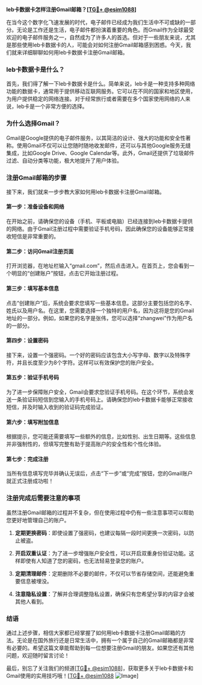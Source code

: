 **leb卡数据卡怎样注册Gmail邮箱？[[TG💪+ @esim1088](https://t.me/s/esim1088)]**

在当今这个数字化飞速发展的时代，电子邮件已经成为我们生活中不可或缺的一部分。无论是工作还是生活，电子邮件都扮演着重要的角色。而Gmail作为全球最受欢迎的电子邮件服务之一，自然成为了许多人的首选。但对于一些朋友来说，尤其是那些使用leb卡数据卡的人，可能会对如何注册Gmail邮箱感到困惑。今天，我们就来详细聊聊如何用leb卡数据卡注册Gmail邮箱。

### leb卡数据卡是什么？

首先，我们得了解一下leb卡数据卡是什么。简单来说，leb卡是一种支持多种网络功能的数据卡，通常用于提供移动互联网服务。它可以在不同的国家和地区使用，为用户提供稳定的网络连接。对于经常旅行或者需要在多个国家使用网络的人来说，leb卡是一个非常方便的选择。

### 为什么选择Gmail？

Gmail是Google提供的电子邮件服务，以其简洁的设计、强大的功能和安全性著称。使用Gmail不仅可以让您随时随地收发邮件，还可以与其他Google服务无缝集成，比如Google Drive、Google Calendar等。此外，Gmail还提供了垃圾邮件过滤、自动分类等功能，极大地提升了用户体验。

### 注册Gmail邮箱的步骤

接下来，我们就来一步步教大家如何用leb卡数据卡注册Gmail邮箱。

#### 第一步：准备设备和网络

在开始之前，请确保您的设备（手机、平板或电脑）已经连接到leb卡数据卡提供的网络。由于Gmail注册过程中需要验证手机号码，因此确保您的设备能够正常接收短信是非常重要的。

#### 第二步：访问Gmail注册页面

打开浏览器，在地址栏输入“gmail.com”，然后点击进入。在首页上，您会看到一个明显的“创建账户”按钮，点击它开始注册过程。

#### 第三步：填写基本信息

点击“创建账户”后，系统会要求您填写一些基本信息。这部分主要包括您的名字、姓氏以及用户名。在这里，您需要选择一个独特的用户名，因为这将是您的Gmail地址的一部分。例如，如果您的名字是张伟，您可以选择“zhangwei”作为用户名的一部分。

#### 第四步：设置密码

接下来，设置一个强密码。一个好的密码应该包含大小写字母、数字以及特殊字符，并且长度至少为8个字符。这样可以有效保护您的账户安全。

#### 第五步：验证手机号码

为了进一步保障账户安全，Gmail会要求您验证手机号码。在这个环节，系统会发送一条验证码短信到您输入的手机号码上。请确保您的leb卡数据卡能够正常接收短信，并及时输入收到的验证码完成验证。

#### 第六步：填写附加信息

根据提示，您可能还需要填写一些额外的信息，比如性别、出生日期等。这些信息并非强制性的，但填写完整有助于提高账户的安全性和个性化体验。

#### 第七步：完成注册

当所有信息填写完毕并确认无误后，点击“下一步”或“完成”按钮，您的Gmail账户就正式注册成功啦！

### 注册完成后需要注意的事项

虽然注册Gmail邮箱的过程并不复杂，但在使用过程中仍有一些注意事项可以帮助您更好地管理自己的账户。

1. **定期更换密码**：即使设置了强密码，也建议每隔一段时间更换一次密码，以防止被盗。
   
2. **开启双重认证**：为了进一步增强账户安全性，可以开启双重身份验证功能。这样即使有人知道了您的密码，也无法轻易登录您的账户。

3. **定期清理邮件**：定期删除不必要的邮件，不仅可以节省存储空间，还能避免重要信息被埋没。

4. **注意隐私设置**：了解并合理调整隐私设置，确保只有您希望分享的内容才会被其他人看到。

### 结语

通过上述步骤，相信大家都已经掌握了如何用leb卡数据卡注册Gmail邮箱的方法。无论是在国外旅行还是日常生活中，拥有一个属于自己的Gmail邮箱都是非常有必要的。希望这篇文章能帮助到每一位想要注册Gmail的朋友。如果您还有其他问题，欢迎随时留言讨论！

最后，别忘了关注我们的频道[[TG💪+ @esim1088](https://t.me/s/esim1088)]，获取更多关于leb卡数据卡和Gmail使用的实用技巧哦！[[TG💪+ @esim1088](https://t.me/s/esim1088) ![Image](https://i.postimg.cc/4NQfJmqS/Snipaste-2025-05-13-00-14-12.png)]